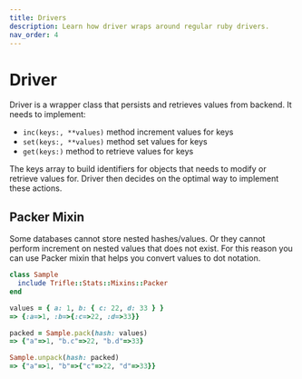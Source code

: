 ```yaml
---
title: Drivers
description: Learn how driver wraps around regular ruby drivers.
nav_order: 4
---
```


# Driver

Driver is a wrapper class that persists and retrieves values from backend. It needs to implement:

- `inc(keys:, **values)` method increment values for keys
- `set(keys:, **values)` method set values for keys
- `get(keys:)` method to retrieve values for keys

The keys array to build identifiers for objects that needs to modify or retrieve values for. Driver then decides on the optimal way to implement these actions.

## Packer Mixin

Some databases cannot store nested hashes/values. Or they cannot perform increment on nested values that does not exist. For this reason you can use Packer mixin that helps you convert values to dot notation.

```ruby
class Sample
  include Trifle::Stats::Mixins::Packer
end

values = { a: 1, b: { c: 22, d: 33 } }
=> {:a=>1, :b=>{:c=>22, :d=>33}}

packed = Sample.pack(hash: values)
=> {"a"=>1, "b.c"=>22, "b.d"=>33}

Sample.unpack(hash: packed)
=> {"a"=>1, "b"=>{"c"=>22, "d"=>33}}
```
